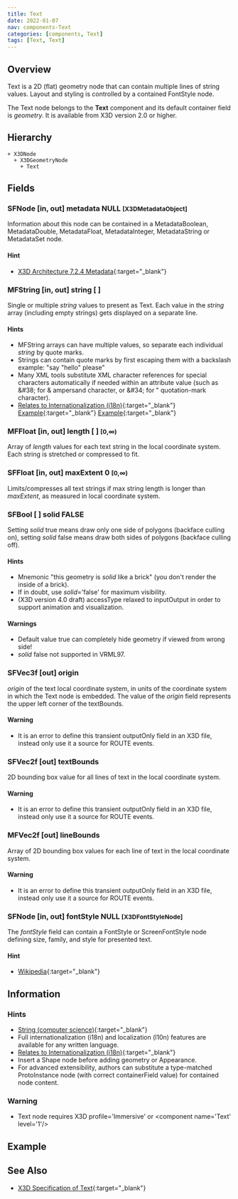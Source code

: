 ```yaml
---
title: Text
date: 2022-01-07
nav: components-Text
categories: [components, Text]
tags: [Text, Text]
---
```

<style>
.post h3 {
  word-spacing: 0.2em;
}
</style>

## Overview

Text is a 2D (flat) geometry node that can contain multiple lines of string values. Layout and styling is controlled by a contained FontStyle node.

The Text node belongs to the **Text** component and its default container field is *geometry.* It is available from X3D version 2.0 or higher.

## Hierarchy

```
+ X3DNode
  + X3DGeometryNode
    + Text
```

## Fields

### SFNode [in, out] **metadata** NULL <small>[X3DMetadataObject]</small>

Information about this node can be contained in a MetadataBoolean, MetadataDouble, MetadataFloat, MetadataInteger, MetadataString or MetadataSet node.

#### Hint

- [X3D Architecture 7.2.4 Metadata](https://www.web3d.org/specifications/X3Dv4Draft/ISO-IEC19775-1v4-CD1/Part01/components/core.html#Metadata){:target="_blank"}

### MFString [in, out] **string** [ ]

Single or multiple *string* values to present as Text. Each value in the *string* array (including empty strings) gets displayed on a separate line.

#### Hints

- MFString arrays can have multiple values, so separate each individual *string* by quote marks.
- Strings can contain quote marks by first escaping them with a backslash example: "say \"hello\" please"
- Many XML tools substitute XML character references for special characters automatically if needed within an attribute value (such as &amp;#38; for &amp; ampersand character, or &amp;#34; for " quotation-mark character).
- [Relates to Internationalization (i18n)](http://www.w3.org/standards/webdesign/i18n){:target="_blank"} [Example](https://x3dgraphics.com/examples/X3dForWebAuthors/Chapter02-GeometryPrimitives/TextIndex.html){:target="_blank"} [Example](https://x3dgraphics.com/examples/X3dForWebAuthors/Chapter02-GeometryPrimitives/TextSpecialCharactersIndex.html){:target="_blank"}

### MFFloat [in, out] **length** [ ] <small>[0,∞)</small>

Array of *length* values for each text string in the local coordinate system. Each string is stretched or compressed to fit.

### SFFloat [in, out] **maxExtent** 0 <small>[0,∞)</small>

Limits/compresses all text strings if max string length is longer than *maxExtent*, as measured in local coordinate system.

### SFBool [ ] **solid** FALSE

Setting *solid* true means draw only one side of polygons (backface culling on), setting *solid* false means draw both sides of polygons (backface culling off).

#### Hints

- Mnemonic "this geometry is *solid* like a brick" (you don't render the inside of a brick).
- If in doubt, use *solid*='false' for maximum visibility.
- (X3D version 4.0 draft) accessType relaxed to inputOutput in order to support animation and visualization.

#### Warnings

- Default value true can completely hide geometry if viewed from wrong side!
- *solid* false not supported in VRML97.

### SFVec3f [out] **origin**

*origin* of the text local coordinate system, in units of the coordinate system in which the Text node is embedded. The value of the *origin* field represents the upper left corner of the textBounds.

#### Warning

- It is an error to define this transient outputOnly field in an X3D file, instead only use it a source for ROUTE events.

### SFVec2f [out] **textBounds**

2D bounding box value for all lines of text in the local coordinate system.

#### Warning

- It is an error to define this transient outputOnly field in an X3D file, instead only use it a source for ROUTE events.

### MFVec2f [out] **lineBounds**

Array of 2D bounding box values for each line of text in the local coordinate system.

#### Warning

- It is an error to define this transient outputOnly field in an X3D file, instead only use it a source for ROUTE events.

### SFNode [in, out] **fontStyle** NULL <small>[X3DFontStyleNode]</small>

The *fontStyle* field can contain a FontStyle or ScreenFontStyle node defining size, family, and style for presented text.

#### Hint

- [Wikipedia](https://en.wikipedia.org/wiki/Font){:target="_blank"}

## Information

### Hints

- [String (computer science)](https://en.wikipedia.org/wiki/String_(computer_science)){:target="_blank"}
- Full internationalization (i18n) and localization (l10n) features are available for any written language.
- [Relates to Internationalization (i18n)](http://www.w3.org/standards/webdesign/i18n){:target="_blank"}
- Insert a Shape node before adding geometry or Appearance.
- For advanced extensibility, authors can substitute a type-matched ProtoInstance node (with correct containerField value) for contained node content.

### Warning

- Text node requires X3D profile='Immersive' or \<component name='Text' level='1'/\>

## Example

<x3d-canvas src="https://create3000.github.io/media/examples/Text/Text/Text.x3d" update="auto"></x3d-canvas>

## See Also

- [X3D Specification of Text](https://www.web3d.org/documents/specifications/19775-1/V4.0/Part01/components/text.html#Text){:target="_blank"}
